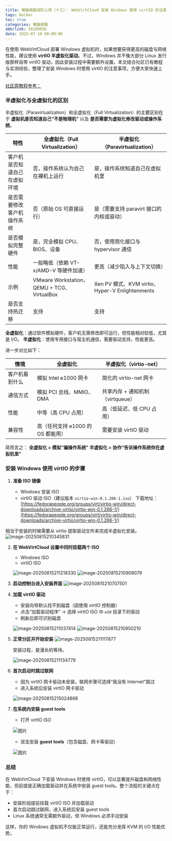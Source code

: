 ```yaml
---
title: 懒猫微服进阶心得（十三）： WebVirtCloud 安装 Windows 使用 virtIO 的注意事项
tags: Docker
toc: true
categories: 懒猫微服
abbrlink: 5018903b
date: 2025-07-18 00:00:00
---
```


在使用 WebVirtCloud 部署 Windows 虚拟机时，如果想要获得更高的磁盘与网络性能，建议使用 **virtIO 半虚拟化驱动**。不过，Windows 并不像大部分 Linux 发行版那样自带 virtIO 驱动，因此安装过程中需要额外设置。本文结合社区已有教程与实测经验，整理了安装 Windows 时使用 virtIO 的注意事项，方便大家快速上手。

[社区原教程参考：](https://lazycat.cloud/playground/guideline/454)

 <!-- more -->

### 半虚拟化与全虚拟化的区别

半虚拟化（Paravirtualization）和全虚拟化（Full Virtualization）的主要区别在于 **虚拟机是否知道自己“不是物理机”** 以及 **是否需要为虚拟化修改驱动或操作系统**。

| 特性                         | 全虚拟化（Full Virtualization）            | 半虚拟化（Paravirtualization）                  |
| ---------------------------- | ------------------------------------------ | ----------------------------------------------- |
| 客户机是否知道自己在虚拟环境 | 否，操作系统认为自己在裸机上运行           | 是，操作系统知道自己在虚拟机里                  |
| 是否需要修改客户机操作系统   | 否（原始 OS 可直接运行）                   | 是（需要支持 paravirt 接口的内核或驱动）        |
| 是否模拟完整硬件             | 是，完全模拟 CPU、BIOS、设备               | 否，使用简化接口与 hypervisor 通信              |
| 性能                         | 一般略低（依赖 VT-x/AMD-V 等硬件加速）     | 更高（减少陷入与上下文切换）                    |
| 示例                         | VMware Workstation、QEMU + TCG、VirtualBox | Xen PV 模式、KVM virtio、Hyper-V Enlightenments |
| 是否支持热迁移               | 支持                                       | 支持                                            |

**全虚拟化**：通过软件模拟硬件，客户机无需修改即可运行，但性能相对较低，尤其是 I/O。
**半虚拟化**：使用专用接口与宿主机通信，需要驱动支持，性能更高。

进一步对比如下：

| 情境           | 全虚拟化                          | 半虚拟化（virtio-net）           |
| -------------- | --------------------------------- | -------------------------------- |
| 客户机看到什么 | 模拟 Intel e1000 网卡             | 简化的 virtio-net 网卡           |
| 通信方式       | 模拟 PCI 总线、MMIO、DMA          | 共享内存 + 通知机制（virtqueue） |
| 性能           | 中等（高 CPU 占用）               | 高（低延迟、低 CPU 占用）        |
| 兼容性         | 高（任何支持 e1000 的 OS 都能用） | 需要安装 virtIO 驱动             |

简而言之：
**全虚拟化 = 模拟“骗操作系统”**
**半虚拟化 = 协作“告诉操作系统你在虚拟机里”**

### 安装 Windows 使用 virtIO 的步骤

1. **准备 ISO 镜像**

   - Windows 安装 ISO
   - virtIO 驱动 ISO（建议版本 `virtio-win-0.1.266-1.iso`）
     下载地址：[https://fedorapeople.org/groups/virt/virtio-win/direct-downloads/archive-virtio/virtio-win-0.1.266-1/](https://fedorapeople.org/groups/virt/virtio-win/direct-downloads/archive-virtio/virtio-win-0.1.266-1/)

相当于安装的时候需要从 virtio 提取驱动文件来完成半虚拟化安装。
![image-20250815210345831](https://raw.githubusercontent.com/cloudsmithy/picgo-imh/master/image-20250815210345831.png)

2. **在 WebVirtCloud 设置中同时挂载两个 ISO**

   - Windows ISO
   - virtIO ISO

   ![image-20250815211218330](https://raw.githubusercontent.com/cloudsmithy/picgo-imh/master/image-20250815211218330.png)
   ![image-20250815210909079](https://raw.githubusercontent.com/cloudsmithy/picgo-imh/master/image-20250815210909079.png)

3. **启动控制台进入安装界面**
   ![image-20250815210707501](https://raw.githubusercontent.com/cloudsmithy/picgo-imh/master/image-20250815210707501.png)

4. **加载 virtIO 驱动**

   - 安装向导默认找不到磁盘（因使用 virtIO 控制器）
   - 点击“加载驱动程序” → 选择 virtIO ISO 中 `w10` 目录下的驱动
   - 刷新后即可识别磁盘

   ![image-20250815211037414](https://raw.githubusercontent.com/cloudsmithy/picgo-imh/master/image-20250815211037414.png)
   ![image-20250815210950210](https://raw.githubusercontent.com/cloudsmithy/picgo-imh/master/image-20250815210950210.png)

5. **正常分区并开始安装**
   ![image-20250815211117877](https://raw.githubusercontent.com/cloudsmithy/picgo-imh/master/image-20250815211117877.png)

   安装过程，是漫长的等待。

   ![image-20250815211134779](https://raw.githubusercontent.com/cloudsmithy/picgo-imh/master/image-20250815211134779.png)

6. **首次启动时跳过联网**

   - 因为 virtIO 网卡驱动未安装，联网步骤可选择“我没有 Internet”跳过
   - 进入系统后安装 virtIO 网卡驱动

   ![image-20250815215024868](https://raw.githubusercontent.com/cloudsmithy/picgo-imh/master/image-20250815215024868.png)

7. **在系统内安装 guest tools**

   - 打开 virtIO ISO

   ![图片](https://raw.githubusercontent.com/cloudsmithy/picgo-imh/master/640-20250815215218786.png)

   - 双击安装 **guest tools**（包含磁盘、网卡等驱动）

   ![图片](https://raw.githubusercontent.com/cloudsmithy/picgo-imh/master/640-20250815215244474.png)

### 总结

在 WebVirtCloud 下安装 Windows 时使用 virtIO，可以显著提升磁盘和网络性能，但前提是正确加载驱动并在系统中安装 guest tools。整个流程的关键点在于：

- 安装阶段提前挂载 virtIO ISO 并加载驱动
- 首次启动跳过联网，进入系统后安装 guest tools
- Linux 系统通常无需额外驱动，但 Windows 必须手动安装

这样，你的 Windows 虚拟机不仅能正常运行，还能充分发挥 KVM 的 I/O 性能优势。
